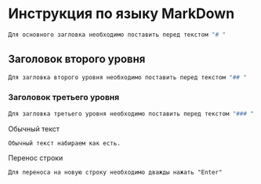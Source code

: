 # Инструкция по языку MarkDown

``````sh
Для основного загловка необходимо поставить перед текстом "# "
``````

## Заголовок второго уровня

``````sh
Для загловка второго уровня необходимо поставить перед текстом "## "
``````
### Заголовок третьего уровня

``````sh
Для загловка третьего уровня необходимо поставить перед текстом "### "
``````
Обычный текст
``````
Обычный текст набираем как есть.
``````
 
Перенос строки
``````
Для переноса на новую строку необходимо дважды нажать "Enter"
``````